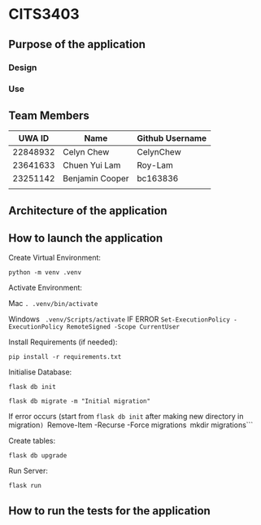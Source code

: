 # CITS3403
## Purpose of the application

### Design

### Use

## Team Members
| UWA ID | Name | Github Username |
| --------------- | --------------- | --------------- |
| 22848932 | Celyn Chew | CelynChew |
| 23641633  | Chuen Yui Lam  | Roy-Lam  |
| 23251142  | Benjamin Cooper | bc163836 |
|  |  |  |

## Architecture of the application

## How to launch the application
Create Virtual Environment:

```python -m venv .venv```

Activate Environment:                              

Mac ```. .venv/bin/activate```   

Windows ``` .venv/Scripts/activate```     IF ERROR ```Set-ExecutionPolicy -ExecutionPolicy RemoteSigned -Scope CurrentUser```

Install Requirements (if needed):

```pip install -r requirements.txt```

Initialise Database: 

```flask db init```                                

```flask db migrate -m "Initial migration"```  

If error occurs (start from ```flask db init```  after making new directory in migration```)
```Remove-Item -Recurse -Force migrations```
```mkdir migrations```

Create tables:

```flask db upgrade```

Run Server:

```flask run```

## How to run the tests for the application
